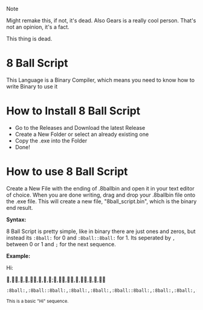 > [!NOTE]
> Might remake this, if not, it's dead. Also Gears is a really cool person. That's not an opinion, it's a fact.

This thing is dead.

# 8 Ball Script
This Language is a Binary Compiler, which means you need to know how to write Binary to use it
# How to Install 8 Ball Script
- Go to the Releases and Download the latest Release
- Create a New Folder or select an already existing one
- Copy the .exe into the Folder
- Done!
# How to use 8 Ball Script
Create a New File with the ending of .8ballbin and open it in your text editor of choice. When you are done writing, drag and drop your .8ballbin file onto the .exe file. This will create a new file, "8ball_script.bin", which is the binary end result.

**Syntax:**

8 Ball Script is pretty simple, like in binary there are just ones and zeros, but instead its `:8ball:` for 0 and `:8ball::8ball:` for 1. Its seperated by `,` between 0 or 1 and `;` for the next sequence.

**Example:**

Hi:

:8ball:,:8ball::8ball:,:8ball:,:8ball:,:8ball::8ball:,:8ball:,:8ball:,:8ball:;:8ball:,:8ball::8ball:,:8ball::8ball:,:8ball:,:8ball::8ball:,:8ball:,:8ball:,:8ball::8ball:
```
:8ball:,:8ball::8ball:,:8ball:,:8ball:,:8ball::8ball:,:8ball:,:8ball:,:8ball:;:8ball:,:8ball::8ball:,:8ball::8ball:,:8ball:,:8ball::8ball:,:8ball:,:8ball:,:8ball::8ball:
```
<sub>This is a basic "Hi" sequence.</sub>
